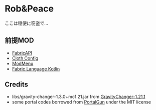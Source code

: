 # Rob&Peace

ここは穏便に窃盗で...

## 前提MOD

- [FabricAPI](https://modrinth.com/mod/fabric-api)
- [Cloth Config](https://modrinth.com/mod/cloth-config)
- [ModMenu](https://modrinth.com/mod/modmenu)
- [Fabric Language Kotlin](https://modrinth.com/mod/fabric-language-kotlin)

## Credits
- libs/gravity-changer-1.3.0+mc1.21.jar from [GravityChanger-1.21.1](https://github.com/FugLord77/GravityChanger-1.21.1)
- some portal codes borrowed from [PortalGun](https://github.com/iPortalTeam/PortalGun) under the MIT license